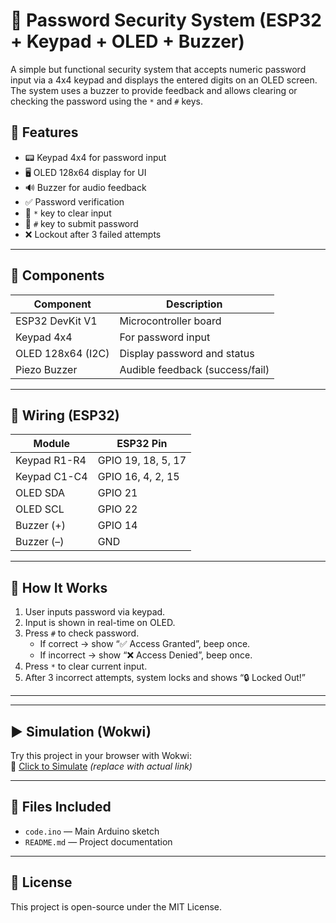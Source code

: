 # 🔐 Password Security System (ESP32 + Keypad + OLED + Buzzer)

A simple but functional security system that accepts numeric password input via a 4x4 keypad and displays the entered digits on an OLED screen. The system uses a buzzer to provide feedback and allows clearing or checking the password using the `*` and `#` keys.

## 🎯 Features

- 📟 Keypad 4x4 for password input
- 🖥️ OLED 128x64 display for UI
- 🔊 Buzzer for audio feedback
- ✅ Password verification
- 🔁 `*` key to clear input
- 🔐 `#` key to submit password
- ❌ Lockout after 3 failed attempts

---

## 🧩 Components

| Component         | Description                      |
|------------------|----------------------------------|
| ESP32 DevKit V1   | Microcontroller board             |
| Keypad 4x4        | For password input                |
| OLED 128x64 (I2C) | Display password and status       |
| Piezo Buzzer      | Audible feedback (success/fail)   |

---

## 🔌 Wiring (ESP32)

| Module      | ESP32 Pin |
|-------------|------------|
| Keypad R1-R4 | GPIO 19, 18, 5, 17 |
| Keypad C1-C4 | GPIO 16, 4, 2, 15  |
| OLED SDA     | GPIO 21            |
| OLED SCL     | GPIO 22            |
| Buzzer (+)   | GPIO 14            |
| Buzzer (–)   | GND                |

---

## 🧠 How It Works

1. User inputs password via keypad.
2. Input is shown in real-time on OLED.
3. Press `#` to check password.
   - If correct → show “✅ Access Granted”, beep once.
   - If incorrect → show “❌ Access Denied”, beep once.
4. Press `*` to clear current input.
5. After 3 incorrect attempts, system locks and shows “🔒 Locked Out!”

---


---

## ▶️ Simulation (Wokwi)

Try this project in your browser with Wokwi:  
🔗 [Click to Simulate]([https://wokwi.com/projects/433540660767403009]) *(replace with actual link)*

---

## 📁 Files Included

- `code.ino` — Main Arduino sketch
- `README.md` — Project documentation

---

## 📜 License

This project is open-source under the MIT License.


